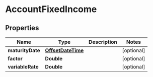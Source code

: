 # AccountFixedIncome

## Properties
Name | Type | Description | Notes
------------ | ------------- | ------------- | -------------
**maturityDate** | [**OffsetDateTime**](OffsetDateTime.md) |  |  [optional]
**factor** | **Double** |  |  [optional]
**variableRate** | **Double** |  |  [optional]
